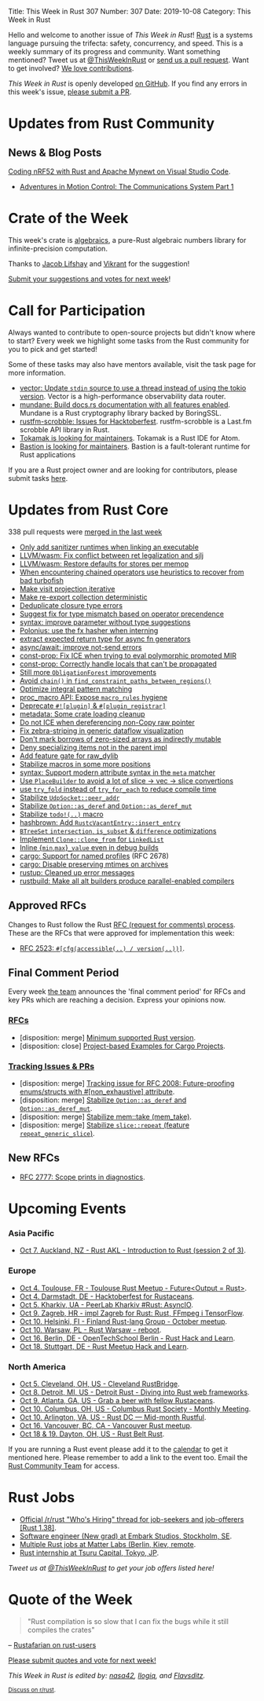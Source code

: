 Title: This Week in Rust 307
Number: 307
Date: 2019-10-08
Category: This Week in Rust

Hello and welcome to another issue of *This Week in Rust*!
[Rust](http://rust-lang.org) is a systems language pursuing the trifecta: safety, concurrency, and speed.
This is a weekly summary of its progress and community.
Want something mentioned? Tweet us at [@ThisWeekInRust](https://twitter.com/ThisWeekInRust) or [send us a pull request](https://github.com/cmr/this-week-in-rust).
Want to get involved? [We love contributions](https://github.com/rust-lang/rust/blob/master/CONTRIBUTING.md).

*This Week in Rust* is openly developed [on GitHub](https://github.com/cmr/this-week-in-rust).
If you find any errors in this week's issue, [please submit a PR](https://github.com/cmr/this-week-in-rust/pulls).

# Updates from Rust Community

## News & Blog Posts

[Coding nRF52 with Rust and Apache Mynewt on Visual Studio Code](https://medium.com/@ly.lee/coding-nrf52-with-rust-and-apache-mynewt-on-visual-studio-code-9521bcba6004?source=friends_link&sk=bb4e2523b922d0870259ab3fa696c7da).
- [Adventures in Motion Control: The Communications System Part 1](http://adventures.michaelfbryan.com/posts/comms-part-1/)

# Crate of the Week

This week's crate is [algebraics](https://crates.io/crates/algebraics), a pure-Rust algebraic numbers library for infinite-precision computation.

Thanks to [Jacob Lifshay](https://users.rust-lang.org/t/crate-of-the-week/2704/629) and [Vikrant](https://users.rust-lang.org/t/crate-of-the-week/2704/639) for the suggestion!

[Submit your suggestions and votes for next week][submit_crate]!

[submit_crate]: https://users.rust-lang.org/t/crate-of-the-week/2704

# Call for Participation

Always wanted to contribute to open-source projects but didn't know where to start?
Every week we highlight some tasks from the Rust community for you to pick and get started!

Some of these tasks may also have mentors available, visit the task page for more information.

* [vector: Update `stdin` source to use a thread instead of using the tokio version](https://github.com/timberio/vector/issues/932). Vector is a high-performance observability data router.
* [mundane: Build docs.rs documentation with all features enabled](https://github.com/google/mundane/issues/21). Mundane is a Rust cryptography library backed by BoringSSL.
* [rustfm-scrobble: Issues for Hacktoberfest](https://github.com/bobbo/rustfm-scrobble/issues?q=is%3Aissue+is%3Aopen+label%3AHacktoberfest). rustfm-scrobble is a Last.fm scrobble API library in Rust.
* [Tokamak is looking for maintainers](https://github.com/vertexclique/tokamak/issues/91). Tokamak is a Rust IDE for Atom.
* [Bastion is looking for maintainers](https://github.com/bastion-rs/bastion/issues/32). Bastion is a fault-tolerant runtime for Rust applications

If you are a Rust project owner and are looking for contributors, please submit tasks [here][guidelines].

[guidelines]: https://users.rust-lang.org/t/twir-call-for-participation/4821

# Updates from Rust Core

338 pull requests were [merged in the last week][merged]

[merged]: https://github.com/search?q=is%3Apr+org%3Arust-lang+is%3Amerged+merged%3A2019-09-30..2019-10-07

* [Only add sanitizer runtimes when linking an executable](https://github.com/rust-lang/rust/pull/64780)
* [LLVM/wasm: Fix conflict between ret legalization and sjlj](https://github.com/rust-lang/llvm-project/pull/25)
* [LLVM/wasm: Restore defaults for stores per memop](https://github.com/rust-lang/llvm-project/pull/24)
* [When encountering chained operators use heuristics to recover from bad turbofish](https://github.com/rust-lang/rust/pull/64909)
* [Make visit projection iterative](https://github.com/rust-lang/rust/pull/65056)
* [Make re-export collection deterministic](https://github.com/rust-lang/rust/pull/65043)
* [Deduplicate closure type errors](https://github.com/rust-lang/rust/pull/64937)
* [Suggest fix for type mismatch based on operator precendence](https://github.com/rust-lang/rust/pull/64933)
* [syntax: improve parameter without type suggestions](https://github.com/rust-lang/rust/pull/64959)
* [Polonius: use the fx hasher when interning](https://github.com/rust-lang/polonius/pull/131)
* [extract expected return type for async fn generators](https://github.com/rust-lang/rust/pull/64999)
* [async/await: improve not-send errors](https://github.com/rust-lang/rust/pull/64895)
* [const-prop: Fix ICE when trying to eval polymorphic promoted MIR](https://github.com/rust-lang/rust/pull/65066)
* [const-prop: Correctly handle locals that can't be propagated](https://github.com/rust-lang/rust/pull/64991)
* [Still more `ObligationForest` improvements](https://github.com/rust-lang/rust/pull/64805)
* [Avoid `chain()` in `find_constraint_paths_between_regions()`](https://github.com/rust-lang/rust/pull/64801)
* [Optimize integral pattern matching](https://github.com/rust-lang/rust/pull/65089)
* [proc_macro API: Expose `macro_rules` hygiene](https://github.com/rust-lang/rust/pull/64690)
* [Deprecate `#![plugin]` & `#[plugin_registrar]`](https://github.com/rust-lang/rust/pull/64675)
* [metadata: Some crate loading cleanup](https://github.com/rust-lang/rust/pull/65026)
* [Do not ICE when dereferencing non-Copy raw pointer](https://github.com/rust-lang/rust/pull/65011)
* [Fix zebra-striping in generic dataflow visualization](https://github.com/rust-lang/rust/pull/64974)
* [Don't mark borrows of zero-sized arrays as indirectly mutable](https://github.com/rust-lang/rust/pull/64967)
* [Deny specializing items not in the parent impl](https://github.com/rust-lang/rust/pull/64564)
* [Add feature gate for raw_dylib](https://github.com/rust-lang/rust/pull/63948)
* [Stabilize macros in some more positions](https://github.com/rust-lang/rust/pull/63931)
* [syntax: Support modern attribute syntax in the `meta` matcher](https://github.com/rust-lang/rust/pull/63674)
* [Use `PlaceBuilder` to avoid a lot of slice → vec → slice convertions](https://github.com/rust-lang/rust/pull/64922)
* [use `try_fold` instead of `try_for_each` to reduce compile time](https://github.com/rust-lang/rust/pull/64885)
* [Stabilize `UdpSocket::peer_addr`](https://github.com/rust-lang/rust/pull/64728)
* [Stabilize `Option::as_deref` and `Option::as_deref_mut`](https://github.com/rust-lang/rust/pull/64708)
* [Stabilize `todo!(..)` macro](https://github.com/rust-lang/rust/pull/61879)
* [hashbrown: Add `RustcVacantEntry::insert_entry`](https://github.com/rust-lang/hashbrown/pull/118)
* [`BTreeSet` `intersection`, `is_subset` & `difference` optimizations](https://github.com/rust-lang/rust/pull/64820)
* [Implement `Clone::clone_from` for `LinkedList`](https://github.com/rust-lang/rust/pull/64975)
* [Inline {`min`,`max`}`_value` even in debug builds](https://github.com/rust-lang/rust/pull/64941)
* [cargo: Support for named profiles](https://github.com/rust-lang/cargo/pull/6989) (RFC 2678)
* [cargo: Disable preserving mtimes on archives](https://github.com/rust-lang/cargo/pull/7465)
* [rustup: Cleaned up error messages](https://github.com/rust-lang/rustup.rs/pull/2035)
* [rustbuild: Make all alt builders produce parallel-enabled compilers](https://github.com/rust-lang/rust/pull/64722)

## Approved RFCs

Changes to Rust follow the Rust [RFC (request for comments)
process](https://github.com/rust-lang/rfcs#rust-rfcs). These
are the RFCs that were approved for implementation this week:

* [RFC 2523: `#[cfg(accessible(..) / version(..))]`](https://github.com/rust-lang/rfcs/pull/2523).

## Final Comment Period

Every week [the team](https://www.rust-lang.org/team.html) announces the
'final comment period' for RFCs and key PRs which are reaching a
decision. Express your opinions now.

### [RFCs](https://github.com/rust-lang/rfcs/labels/final-comment-period)

* [disposition: merge] [Minimum supported Rust version](https://github.com/rust-lang/rfcs/pull/2495).
* [disposition: close] [Project-based Examples for Cargo Projects](https://github.com/rust-lang/rfcs/pull/2517).

### [Tracking Issues & PRs](https://github.com/rust-lang/rust/labels/final-comment-period)

* [disposition: merge] [Tracking issue for RFC 2008: Future-proofing enums/structs with #[non_exhaustive] attribute](https://github.com/rust-lang/rust/issues/44109).
* [disposition: merge] [Stabilize `Option::as_deref` and `Option::as_deref_mut`](https://github.com/rust-lang/rust/pull/64708).
* [disposition: merge] [Stabilize mem::take (mem_take)](https://github.com/rust-lang/rust/pull/64716).
* [disposition: merge] [Stabilize `slice::repeat` (feature `repeat_generic_slice`)](https://github.com/rust-lang/rust/pull/64877).

## New RFCs

* [RFC 2777: Scope prints in diagnostics](https://github.com/rust-lang/rfcs/pull/2777).

# Upcoming Events

### Asia Pacific

* [Oct  7. Auckland, NZ - Rust AKL - Introduction to Rust (session 2 of 3)](https://www.meetup.com/rust-akl/events/259481147/).

### Europe

* [Oct  4. Toulouse, FR - Toulouse Rust Meetup - Future<Output = Rust>](https://www.meetup.com/Toulouse-Rust-Meetup/events/264780064).
* [Oct  4. Darmstadt, DE - Hacktoberfest for Rustaceans](https://www.meetup.com/Rust-Rhein-Main/events/265052778).
* [Oct  5. Kharkiv, UA - PeerLab Kharkiv #Rust: AsyncIO](https://dou.ua/calendar/28904/).
* [Oct  9. Zagreb, HR - impl Zagreb for Rust: Rust, FFmpeg i TensorFlow](https://www.meetup.com/Zagreb-Rust-Meetup/events/265307360/).
* [Oct 10. Helsinki, FI - Finland Rust-lang Group - October meetup](https://www.meetup.com/Finland-Rust-Meetup/events/265091401/).
* [Oct 10. Warsaw, PL - Rust Warsaw - reboot](https://www.meetup.com/Rust-Warsaw/events/265091321/).
* [Oct 16. Berlin, DE - OpenTechSchool Berlin - Rust Hack and Learn](https://www.meetup.com/opentechschool-berlin/events/nxdpgryznbvb/).
* [Oct 18. Stuttgart, DE - Rust Meetup Hack and Learn](https://www.meetup.com/de-DE/Rust-Community-Stuttgart/events/265526369/).

### North America

* [Oct  5. Cleveland, OH, US - Cleveland RustBridge](https://coffee.dev/rustbridge).
* [Oct  8. Detroit, MI, US - Detroit Rust - Diving into Rust web frameworks](https://www.meetup.com/detroitrust/events/265090754/).
* [Oct  9. Atlanta, GA, US - Grab a beer with fellow Rustaceans](https://www.meetup.com/Rust-ATL/events/qxqdgryznbmb/).
* [Oct 10. Columbus, OH, US - Columbus Rust Society - Monthly Meeting](https://www.meetup.com/columbus-rs/events/dpkhgryznbnb/).
* [Oct 10. Arlington, VA, US - Rust DC — Mid-month Rustful](https://www.meetup.com/RustDC/events/264768938).
* [Oct 16. Vancouver, BC, CA - Vancouver Rust meetup](https://www.meetup.com/Vancouver-Rust/events/rwcpfryznbvb/).
* [Oct 18 & 19. Dayton, OH, US - Rust Belt Rust](https://www.rust-belt-rust.com/).

If you are running a Rust event please add it to the [calendar] to get
it mentioned here. Please remember to add a link to the event too.
Email the [Rust Community Team][community] for access.

[calendar]: https://www.google.com/calendar/embed?src=apd9vmbc22egenmtu5l6c5jbfc%40group.calendar.google.com
[community]: mailto:community-team@rust-lang.org

# Rust Jobs

* [Official /r/rust "Who's Hiring" thread for job-seekers and job-offerers [Rust 1.38]](https://www.reddit.com/r/rust/comments/d9l79d/official_rrust_whos_hiring_thread_for_jobseekers/).
* [Software engineer (New grad) at Embark Studios, Stockholm, SE](https://www.embark-studios.com/jobs/278026-software-engineer-new-grad).
* [Multiple Rust jobs at Matter Labs (Berlin, Kiev, remote](https://medium.com/matter-labs/software-engineering-jobs-at-matter-labs-c456d01b2a02).
* [Rust internship at Tsuru Capital, Tokyo, JP](https://www.reddit.com/r/rust/comments/db7910/job_rust_internship_in_japan/).

*Tweet us at [@ThisWeekInRust](https://twitter.com/ThisWeekInRust) to get your job offers listed here!*

# Quote of the Week

> "Rust compilation is so slow that I can fix the bugs while it still compiles the crates"

– [Rustafarian on rust-users](https://users.rust-lang.org/t/twir-quote-of-the-week/328/705)

[Please submit quotes and vote for next week!](https://users.rust-lang.org/t/twir-quote-of-the-week/328)

*This Week in Rust is edited by: [nasa42](https://github.com/nasa42), [llogiq](https://github.com/llogiq), and [Flavsditz](https://github.com/Flavsditz).*

<small>[Discuss on r/rust]().</small>
